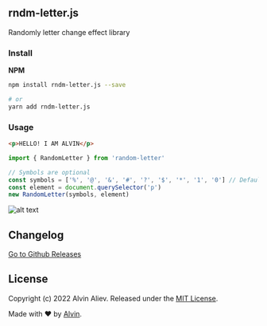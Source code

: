 ## rndm-letter.js

Randomly letter change effect library

### Install

**NPM**

``` bash
npm install rndm-letter.js --save

# or
yarn add rndm-letter.js
```

### Usage

``` html
<p>HELLO! I AM ALVIN</p>
```

``` javascript
import { RandomLetter } from 'random-letter'

// Symbols are optional
const symbols = ['%', '@', '&', '#', '?', '$', '*', '1', '0'] // Default symbols
const element = document.querySelector('p')
new RandomLetter(symbols, element)

```

![alt text](https://raw.githubusercontent.com/pylvin/random-letter.js/master/usage.gif)


## Changelog

[Go to Github Releases](https://github.com/pylvin/random-letter.js/releases)

## License

Copyright (c) 2022 Alvin Aliev. Released under
the [MIT License](https://github.com/pylvin/random-letter.js/blob/master/LICENSE).

Made with &#x2764; by [Alvin](https://github.com/pylvin).